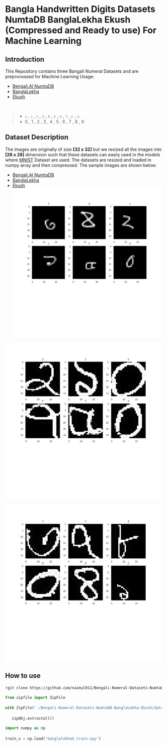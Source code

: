 # Bangla Handwritten Digits Datasets NumtaDB BanglaLekha Ekush (Compressed and Ready to use) For Machine Learning
## Introduction

This Repository contains three Bangali Numeral Datasets and are preprocessed for Machine Learning Usage:
​
- [Bengali.AI NumtaDB](https://bengali.ai/wp-content/uploads/datasets/assembled-bangla-handwritten.pdf)
- [BanglaLekha](https://www.sciencedirect.com/science/article/pii/S2352340917301117)
- [Ekush](https://shahariarrabby.github.io/ekush/#home)
​

​
> - ০ , ১ , ২ , ৩ , ৪ , ৫ , ৬ , ৭ , ৮ , ৯
> - 0 , 1 , 2 , 3 , 4 , 5 , 6 , 7 , 8 , 9

## Dataset Description
The images are originally of size **[32 x 32]** but we resized all the images into **[28 x 28]** dimension such that these datasets can easily used in the models where [MNIST](https://www.kaggle.com/c/digit-recognizer) Dataset are used. The datasets are resized and loaded in numpy array and then compressed. The sample images are shown below:
- [Bengali.AI NumtaDB](https://bengali.ai/wp-content/uploads/datasets/assembled-bangla-handwritten.pdf)
- [BanglaLekha](https://www.sciencedirect.com/science/article/pii/S2352340917301117)
- [Ekush](https://shahariarrabby.github.io/ekush/#home) <br>
 ![GitHub Logo](/img/numtaDB.png)<br>

 ![GitHub Logo](/img/banglalekha.png)<br>

 ![GitHub Logo](/img/ekush.png)<br>

## How to use

```bash
!git clone https://github.com/naimul011/Bengali-Numeral-Datasets-NumtaDB-BanglaLekha-Ekush.git
```

```python
from zipfile import ZipFile

with ZipFile('./Bengali-Numeral-Datasets-NumtaDB-BanglaLekha-Ekush/datasets/banglalekhaX_train.zip', 'r') as zipObj:
   
   zipObj.extractall()
```
```python
import numpy as np

train_x = np.load('banglalekhaX_train.npy')
```
